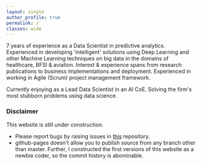 ```yaml
---
layout: single
author_profile: true
permalink: /
classes: wide
---
```


7 years of experience as a Data Scientist in predictive analytics. Experienced in developing 'intelligent' solutions using Deep Learning and other Machine Learning techniques on big data in the domains of healthcare, BFSI & aviation. Interest & experience spans from research publications to business implementations and deployment. Experienced in working in Agile (Scrum) project management framework.

Currently enjoying as a Lead Data Scientist in an AI CoE. Solving the firm's most stubborn problems using data science. 

### Disclaimer

This website is still under construction.

- Please report bugs by raising issues in [this][source-repo] repository.
- github-pages doesn't allow you to publish source from any branch other than master. Further, I constructed the first versions of this website as a newbie coder, so the commit history is abominable.

[source-repo]: https://github.com/behloolsabir/behloolsabir.github.io
<!-- [medium-blog-profile]: https://medium.com/@abhivjoshi.aj -->
[neil-sloane-website]: http://neilsloane.com/
[numberphile-logo-graph-video]: https://www.youtube.com/watch?v=pAMgUB51XZA
[oeis-logo-graph]: https://oeis.org/A133058